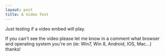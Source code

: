 ```yaml
---
layout: post
title: A Video Test
---
```


Just testing if a video embed will play.

<div class="youtube-container">
   <div class="youtube-player" data-id="CieuGZ7TthE"></div>
</div>


If you can't see the video please let me know in a comment what browser and operating system you're on (ie: Win7, Win 8, Android, IOS, Mac...) thanks!